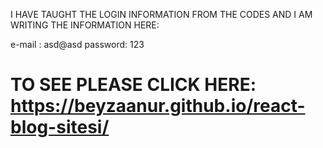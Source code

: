I HAVE TAUGHT THE LOGIN INFORMATION FROM THE CODES AND I AM WRITING THE INFORMATION HERE:

e-mail : asd@asd   password: 123

# TO SEE PLEASE CLICK HERE: https://beyzaanur.github.io/react-blog-sitesi/
